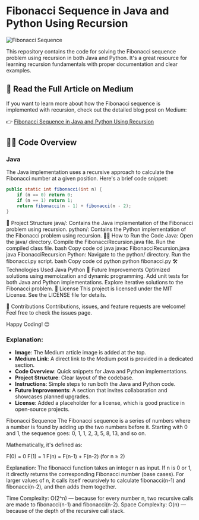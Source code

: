 # Fibonacci Sequence in Java and Python Using Recursion

![Fibonacci Sequence](https://miro.medium.com/v2/resize:fit:1100/format:webp/1*PkW4-fRpO_TVt1rF7HeKxQ.jpeg)

This repository contains the code for solving the Fibonacci sequence problem using recursion in both Java and Python. It's a great resource for learning recursion fundamentals with proper documentation and clear examples.

## 📖 Read the Full Article on Medium

If you want to learn more about how the Fibonacci sequence is implemented with recursion, check out the detailed blog post on Medium:

👉 [Fibonacci Sequence in Java and Python Using Recursion](https://medium.com/@roshannayak5977/fibonacci-sequence-in-java-and-python-using-recursion-e5c1e343e554)

## 🧑‍💻 Code Overview

### Java

The Java implementation uses a recursive approach to calculate the Fibonacci number at a given position. Here's a brief code snippet:

```java
public static int fibonacci(int n) {
    if (n == 0) return 0;
    if (n == 1) return 1;
    return fibonacci(n - 1) + fibonacci(n - 2);
}
```
📁 Project Structure
java/: Contains the Java implementation of the Fibonacci problem using recursion.
python/: Contains the Python implementation of the Fibonacci problem using recursion.
🏃‍♂️ How to Run the Code
Java:
Open the java/ directory.
Compile the FibonacciRecursion.java file.
Run the compiled class file.
bash
Copy code
cd java
javac FibonacciRecursion.java
java FibonacciRecursion
Python:
Navigate to the python/ directory.
Run the fibonacci.py script.
bash
Copy code
cd python
python fibonacci.py
🛠️ Technologies Used
Java
Python
🚀 Future Improvements
Optimized solutions using memoization and dynamic programming.
Add unit tests for both Java and Python implementations.
Explore iterative solutions to the Fibonacci problem.
📄 License
This project is licensed under the MIT License. See the LICENSE file for details.

🙌 Contributions
Contributions, issues, and feature requests are welcome! Feel free to check the issues page.

Happy Coding! 😊


### Explanation:
- **Image**: The Medium article image is added at the top.
- **Medium Link**: A direct link to the Medium post is provided in a dedicated section.
- **Code Overview**: Quick snippets for Java and Python implementations.
- **Project Structure**: Clear layout of the codebase.
- **Instructions**: Simple steps to run both the Java and Python code.
- **Future Improvements**: A section that invites collaboration and showcases planned upgrades.
- **License**: Added a placeholder for a license, which is good practice in open-source projects.



Fibonacci Sequence
The Fibonacci sequence is a series of numbers where a number is found by adding up the two numbers before it. Starting with 0 and 1, the sequence goes: 0, 1, 1, 2, 3, 5, 8, 13, and so on.

Mathematically, it's defined as:

F(0) = 0
F(1) = 1
F(n) = F(n-1) + F(n-2) (for n ≥ 2)


Explanation:
The fibonacci function takes an integer n as input.
If n is 0 or 1, it directly returns the corresponding Fibonacci number (base cases).
For larger values of n, it calls itself recursively to calculate fibonacci(n-1) and fibonacci(n-2), and then adds them together.


Time Complexity:
O(2^n) — because for every number n, two recursive calls are made to fibonacci(n-1) and fibonacci(n-2).
Space Complexity:
O(n) — because of the depth of the recursive call stack.